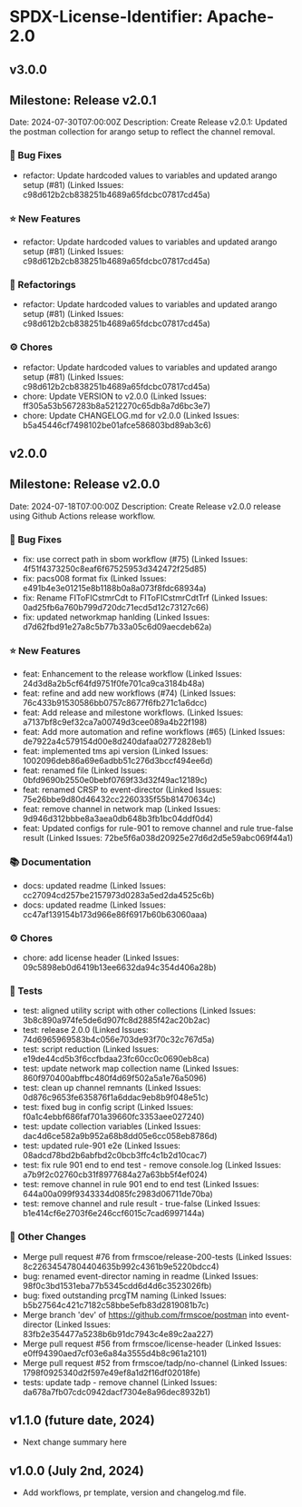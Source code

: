 # SPDX-License-Identifier: Apache-2.0

## v3.0.0

## Milestone: Release v2.0.1
Date: 2024-07-30T07:00:00Z
Description: Create Release v2.0.1: Updated the postman collection for arango setup to reflect the channel removal.

### 🐞 Bug Fixes

- refactor: Update hardcoded values to variables and updated arango setup (#81) (Linked Issues: c98d612b2cb838251b4689a65fdcbc07817cd45a)

### ⭐️ New Features

- refactor: Update hardcoded values to variables and updated arango setup (#81) (Linked Issues: c98d612b2cb838251b4689a65fdcbc07817cd45a)

### 🔨 Refactorings

- refactor: Update hardcoded values to variables and updated arango setup (#81) (Linked Issues: c98d612b2cb838251b4689a65fdcbc07817cd45a)

### ⚙️ Chores

- refactor: Update hardcoded values to variables and updated arango setup (#81) (Linked Issues: c98d612b2cb838251b4689a65fdcbc07817cd45a)
- chore: Update VERSION to v2.0.0 (Linked Issues: ff305a53b567283b8a5212270c65db8a7d6bc3e7)
- chore: Update CHANGELOG.md for v2.0.0 (Linked Issues: b5a45446cf7498102be01afce586803bd89ab3c6)

## v2.0.0

## Milestone: Release v2.0.0
Date: 2024-07-18T07:00:00Z
Description: Create Release v2.0.0 release using Github Actions release workflow.

### 🐞 Bug Fixes

- fix: use correct path in sbom workflow (#75) (Linked Issues: 4f51f4373250c8eaf6f67525953d342472f25d85)
- fix: pacs008 format fix (Linked Issues: e491b4e3e01215e8b1188b0a8a073f8fdc68934a)
- fix: Rename FIToFICstmrCdt to FIToFICstmrCdtTrf (Linked Issues: 0ad25fb6a760b799d720dc71ecd5d12c73127c66)
- fix: updated networkmap hanlding (Linked Issues: d7d62fbd91e27a8c5b77b33a05c6d09aecdeb62a)

### ⭐️ New Features

- feat: Enhancement to the release workflow (Linked Issues: 24d3d8a2b5cf64fd9751f0fe701ca9ca3184b48a)
- feat: refine and add new workflows (#74) (Linked Issues: 76c433b91530586bb0757c8677f6fb271c1a6dcc)
- feat: Add release and milestone workflows. (Linked Issues: a7137bf8c9ef32ca7a00749d3cee089a4b22f198)
- feat: Add more automation and refine workflows (#65) (Linked Issues: de7922a4c579154d00e8d240dafaa02772828eb1)
- feat: implemented tms api version (Linked Issues: 1002096deb86a69e6adbb51c276d3bccf494ee6d)
- feat: renamed file (Linked Issues: 0bfd9690b2550e0bebf0769f33d32f49ac12189c)
- feat: renamed CRSP to event-director (Linked Issues: 75e26bbe9d80d46432cc2260335f55b81470634c)
- feat: remove channel in network map (Linked Issues: 9d946d312bbbe8a3aea0db648b3fb1bc04ddf0d4)
- feat: Updated configs for rule-901 to remove channel and rule true-false result (Linked Issues: 72be5f6a038d20925e27d6d2d5e59abc069f44a1)

### 📚 Documentation

- docs: updated readme (Linked Issues: cc27094cd257be2157973d0283a5ed2da4525c6b)
- docs: updated readme (Linked Issues: cc47af139154b173d966e86f6917b60b63060aaa)

### ⚙️ Chores

- chore: add license header (Linked Issues: 09c5898eb0d6419b13ee6632da94c354d406a28b)

### 🧪 Tests

- test: aligned utility script with other collections (Linked Issues: 3b8c890a974fe5de6d907fc8d2885f42ac20b2ac)
- test: release 2.0.0 (Linked Issues: 74d6965969583b4c056e703de93f70c32c767d5a)
- test: script reduction (Linked Issues: e19de44cd5b3f6ccfbdaa23fc60cc0c0690eb8ca)
- test: update network map collection name (Linked Issues: 860f970400abffbc480f4d69f502a5a1e76a5096)
- test: clean up channel remnants (Linked Issues: 0d876c9653fe635876f1a6ddac9eb8b9f048e51c)
- test: fixed bug in config script (Linked Issues: f0a1c4ebbf686faf701a39660fc3353aee027240)
- test: update collection variables (Linked Issues: dac4d6ce582a9b952a68b8dd05e6cc058eb8786d)
- test: updated rule-901 e2e (Linked Issues: 08adcd78bd2b6abfbd2c0bcb3ffc4c1b2d10cac7)
- test: fix rule 901 end to end test - remove console.log (Linked Issues: a7b9f2c02760cb31f8977684a27a63bb5f4ef024)
- test: remove channel in rule 901 end to end test (Linked Issues: 644a00a099f9343334d085fc2983d06711de70ba)
- test: remove channel and rule result - true-false (Linked Issues: b1e414cf6e2703f6e246ccf6015c7cad6997144a)

### 📝 Other Changes

- Merge pull request #76 from frmscoe/release-200-tests (Linked Issues: 8c22634547804404635b992c4361b9e5220bdcc4)
- bug: renamed event-director naming in readme (Linked Issues: 98f0c3bd1531eba77b5345cdd6d4d6c3523026fb)
- bug: fixed outstanding prcgTM naming (Linked Issues: b5b27564c421c7182c58bbe5efb83d2819081b7c)
- Merge branch 'dev' of https://github.com/frmscoe/postman into event-director (Linked Issues: 83fb2e354477a5238b6b91dc7943c4e89c2aa227)
- Merge pull request #56 from frmscoe/license-header (Linked Issues: e0ff94390aed7cf03e6a84a3555d4b8c961a2101)
- Merge pull request #52 from frmscoe/tadp/no-channel (Linked Issues: 1798f0925340d2f597e49ef8a1d2f16df02018fe)
- tests: update tadp - remove channel (Linked Issues: da678a7fb07cdc0942dacf7304e8a96dec8932b1)

## v1.1.0 (future date, 2024)

* Next change summary here

## v1.0.0 (July 2nd, 2024)

* Add workflows, pr template, version and changelog.md file.
